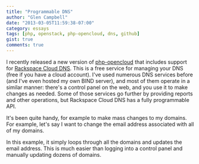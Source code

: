 ```yaml
---
title: "Programmable DNS"
author: "Glen Campbell"
date: "2013-03-05T11:59:38-07:00"
category: essays
tags: [php, openstack, php-opencloud, dns, github]
gist: true
comments: true
---
```

I recently released a new version of [php-opencloud](http://php-opencloud.com) that includes support for [Rackspace Cloud DNS](http://www.rackspace.com/cloud/dns). This is a free service for managing your DNS (free if you have a cloud account). I've used numerous DNS services before (and I've even hosted my own BIND server), and most of them operate in a similar manner: there's a control panel on the web, and you use it to make changes as needed. Some of those services go further by providing reports and other operations, but Rackspace Cloud DNS has a fully programmable API.

It's been quite handy, for example to make mass changes to my domains. For example, let's say I want to change the email address associated with all of my domains.

<script src="https://gist.github.com/gecampbell/7661597.js"></script>

In this example, it simply loops through all the domains and updates the email address. This is much easier than logging into a control panel and manually updating dozens of domains.
